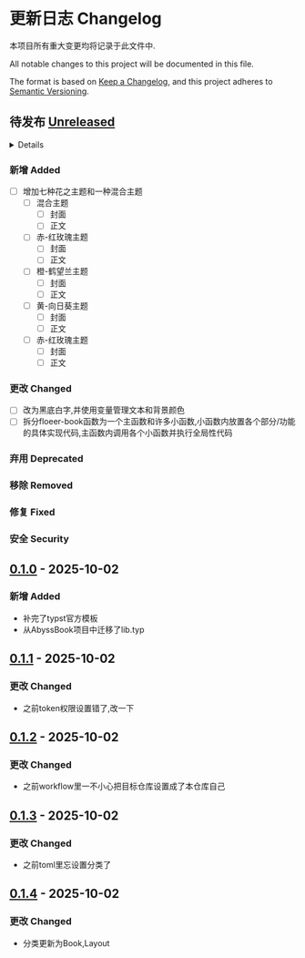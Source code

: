# 更新日志 Changelog

本项目所有重大变更均将记录于此文件中.

All notable changes to this project will be documented in this file.

The format is based on [Keep a Changelog](https://keepachangelog.com/en/1.1.0/),
and this project adheres to [Semantic Versioning](https://semver.org/spec/v2.0.0.html).

## 待发布 [Unreleased]

<details>

<!-- Write migration guide here -->

</details>

### 新增 Added

- [ ] 增加七种花之主题和一种混合主题
  - [ ] 混合主题
    - [ ] 封面
    - [ ] 正文
  - [ ] 赤-红玫瑰主题
    - [ ] 封面
    - [ ] 正文
  - [ ] 橙-鹤望兰主题
    - [ ] 封面
    - [ ] 正文
  - [ ] 黄-向日葵主题
    - [ ] 封面
    - [ ] 正文
  - [ ] 赤-红玫瑰主题
    - [ ] 封面
    - [ ] 正文

### 更改 Changed

- [ ] 改为黑底白字,并使用变量管理文本和背景颜色
- [ ] 拆分floeer-book函数为一个主函数和许多小函数,小函数内放置各个部分/功能的具体实现代码,主函数内调用各个小函数并执行全局性代码

### 弃用 Deprecated

### 移除 Removed

### 修复 Fixed

### 安全 Security

## [0.1.0] - 2025-10-02

### 新增 Added

<!-- Describe the feature set of the initial release here -->

- 补完了typst官方模板
- 从AbyssBook项目中迁移了lib.typ

## [0.1.1] - 2025-10-02

### 更改 Changed

- 之前token权限设置错了,改一下

## [0.1.2] - 2025-10-02

### 更改 Changed

- 之前workflow里一不小心把目标仓库设置成了本仓库自己

## [0.1.3] - 2025-10-02

### 更改 Changed

- 之前toml里忘设置分类了

## [0.1.4] - 2025-10-02

### 更改 Changed

- 分类更新为Book,Layout

<!--
Below are the target URLs for each version
You can link version numbers (in level-2 headings)
to the corresponding tag on GitHub, or the diff
in comparison to the previous release
-->

[Unreleased]: https://github.com/<author>/<my-package>/compare/v0.1.4...HEAD
[0.1.0]: https://github.com/<author>/<my-package>/releases/tag/v0.1.0
[0.1.1]: https://github.com/<author>/<my-package>/releases/tag/v0.1.1
[0.1.2]: https://github.com/<author>/<my-package>/releases/tag/v0.1.2
[0.1.3]: https://github.com/<author>/<my-package>/releases/tag/v0.1.3
[0.1.4]: https://github.com/<author>/<my-package>/releases/tag/v0.1.4
